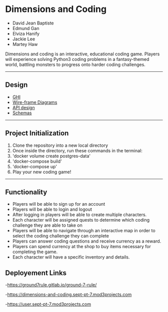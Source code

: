 # Dimensions and Coding

- David Jean Baptiste
- Edmund Gan
- Elviza Hanify
- Jackie Lee
- Martey Haw

Dimensions and coding is an interactive, educational coding game. Players will experience solving Python3 coding problems in a fantasy-themed world, battling monsters to progress onto harder coding challenges.

---

## Design

- [GHI](docs/ghi.md)
- [Wire-frame Diagrams](docs/wireframe.md)
- [API design](docs/apidesign.md)
- [Schemas](docs/schemas.md)

---

## Project Initialization

1. Clone the repository into a new local directory
2. Once inside the directory, run these commands in the terminal:
3. 'docker volume create postgres-data'
4. 'docker-compose build'
5. 'docker-compose up'
6. Play your new coding game!

---

## Functionality

- Players will be able to sign up for an account
- Players will be able to login and logout
- After logging in players will be able to create multiple characters.
- Each character will be assigned quests to determine which coding challenge they are able to take on
- Players will be able to navigate through an interactive map in order to select the coding challenge they can complete
- Players can answer coding questions and receive currency as a reward.
- Players can spend currency at the shop to buy items necessary for completing the game.
- Each character will have a specific inventory and details.

## Deployement Links

-https://ground7rule.gitlab.io/ground-7-rule/

-https://dimensions-and-coding.sept-pt-7.mod3projects.com

-https://user.sept-pt-7.mod3projects.com
